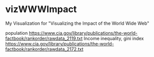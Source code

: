 vizWWWImpact
============

My Visualization for "Visualizing the Impact of the World Wide Web"

population https://www.cia.gov/library/publications/the-world-factbook/rankorder/rawdata_2119.txt
Income inequality, gini index https://www.cia.gov/library/publications/the-world-factbook/rankorder/rawdata_2172.txt